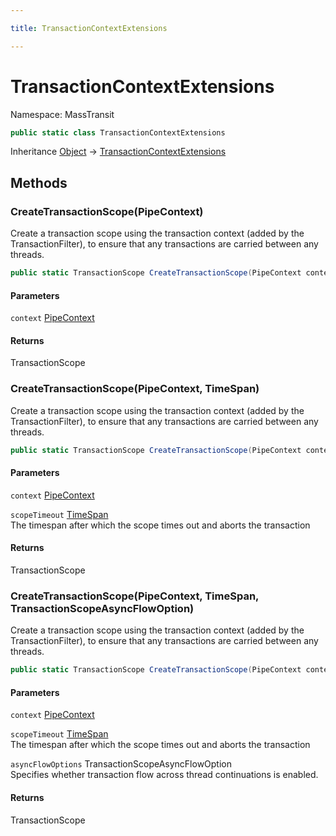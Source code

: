 ```yaml
---

title: TransactionContextExtensions

---
```


# TransactionContextExtensions

Namespace: MassTransit

```csharp
public static class TransactionContextExtensions
```

Inheritance [Object](https://learn.microsoft.com/en-us/dotnet/api/system.object) → [TransactionContextExtensions](../masstransit/transactioncontextextensions)

## Methods

### **CreateTransactionScope(PipeContext)**

Create a transaction scope using the transaction context (added by the TransactionFilter),
 to ensure that any transactions are carried between any threads.

```csharp
public static TransactionScope CreateTransactionScope(PipeContext context)
```

#### Parameters

`context` [PipeContext](../../masstransit-abstractions/masstransit/pipecontext)<br/>

#### Returns

TransactionScope<br/>

### **CreateTransactionScope(PipeContext, TimeSpan)**

Create a transaction scope using the transaction context (added by the TransactionFilter),
 to ensure that any transactions are carried between any threads.

```csharp
public static TransactionScope CreateTransactionScope(PipeContext context, TimeSpan scopeTimeout)
```

#### Parameters

`context` [PipeContext](../../masstransit-abstractions/masstransit/pipecontext)<br/>

`scopeTimeout` [TimeSpan](https://learn.microsoft.com/en-us/dotnet/api/system.timespan)<br/>
The timespan after which the scope times out and aborts the transaction

#### Returns

TransactionScope<br/>

### **CreateTransactionScope(PipeContext, TimeSpan, TransactionScopeAsyncFlowOption)**

Create a transaction scope using the transaction context (added by the TransactionFilter),
 to ensure that any transactions are carried between any threads.

```csharp
public static TransactionScope CreateTransactionScope(PipeContext context, TimeSpan scopeTimeout, TransactionScopeAsyncFlowOption asyncFlowOptions)
```

#### Parameters

`context` [PipeContext](../../masstransit-abstractions/masstransit/pipecontext)<br/>

`scopeTimeout` [TimeSpan](https://learn.microsoft.com/en-us/dotnet/api/system.timespan)<br/>
The timespan after which the scope times out and aborts the transaction

`asyncFlowOptions` TransactionScopeAsyncFlowOption<br/>
Specifies whether transaction flow across thread continuations is enabled.

#### Returns

TransactionScope<br/>
